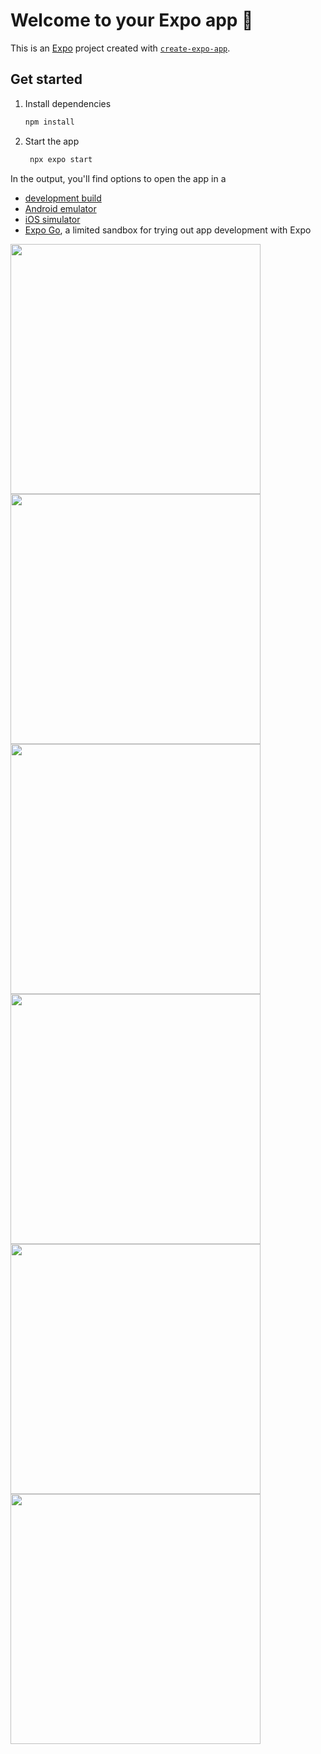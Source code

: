 # Welcome to your Expo app 👋

This is an [Expo](https://expo.dev) project created with [`create-expo-app`](https://www.npmjs.com/package/create-expo-app).

## Get started

1. Install dependencies

   ```bash
   npm install
   ```

2. Start the app

   ```bash
    npx expo start
   ```

In the output, you'll find options to open the app in a

- [development build](https://docs.expo.dev/develop/development-builds/introduction/)
- [Android emulator](https://docs.expo.dev/workflow/android-studio-emulator/)
- [iOS simulator](https://docs.expo.dev/workflow/ios-simulator/)
- [Expo Go](https://expo.dev/go), a limited sandbox for trying out app development with Expo

<img src="https://github.com/user-attachments/assets/27290dfe-98df-4bfb-8dad-72e3bf7d6e42" width="400"/>
<img src="https://github.com/user-attachments/assets/a82ad7a6-2c6f-4e3d-a673-f41257109b47" width="400"/>
<img src="https://github.com/user-attachments/assets/8ad3b57c-8047-4d4c-b84d-94bb483adbc1" width="400"/>
<img src="https://github.com/user-attachments/assets/d464a994-e79b-48b6-a450-d33f23c7ea8c" width="400"/>
<img src="https://github.com/user-attachments/assets/6040ec1b-b94e-4587-bb6d-230aff465b51" width="400"/>
<img src="https://github.com/user-attachments/assets/62c6defb-52b0-4029-aa43-8d6fea712a93" width="400"/>

